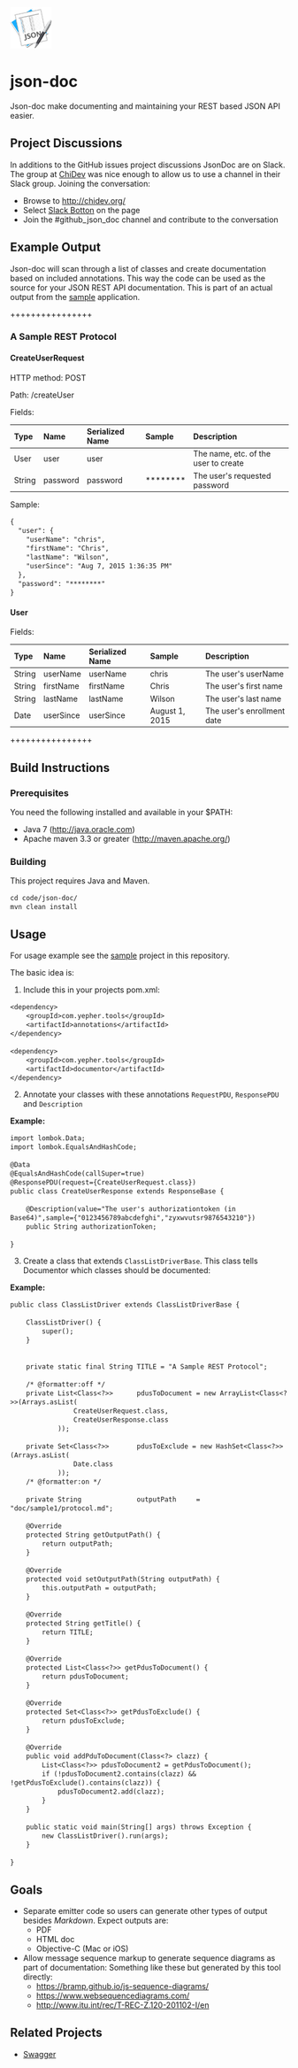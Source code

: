 <img src="icon.png" width="75"/>

# json-doc

Json-doc make documenting and maintaining your REST based JSON API easier.

## Project Discussions

In additions to the GitHub issues project discussions JsonDoc are on Slack. The group at [ChiDev](http://chidev.org/) was nice enough to allow us to use a channel in their Slack group. Joining the conversation:

* Browse to http://chidev.org/
* Select [Slack Botton](https://chidev.herokuapp.com/) on the page
* Join the #github_json_doc channel and contribute to the conversation

## Example Output

Json-doc will scan through a list of classes and create documentation based on included annotations. This way the code can be used as the source for your JSON REST API documentation. This is part of an actual output from the [sample](https://github.com/yepher/json-doc/tree/develop/code/json-doc/samples) application.

++++++++++++++++

### A Sample REST Protocol

#### CreateUserRequest

HTTP method: POST

Path: /createUser

Fields:

Type|Name|Serialized Name|Sample|Description
:---|:---|:-------|:-----|:----------
User|user|user||The name, etc. of the user to create
String|password|password|********|The user's requested password


Sample:

```
{
  "user": {
    "userName": "chris",
    "firstName": "Chris",
    "lastName": "Wilson",
    "userSince": "Aug 7, 2015 1:36:35 PM"
  },
  "password": "********"
}
```

#### User

Fields:

Type|Name|Serialized Name|Sample|Description
:---|:---|:-------|:-----|:----------
String|userName|userName|chris|The user's userName
String|firstName|firstName|Chris|The user's first name
String|lastName|lastName|Wilson|The user's last name
Date|userSince|userSince|August 1, 2015|The user's enrollment date


++++++++++++++++


## Build Instructions

### Prerequisites

You need the following installed and available in your $PATH:

* Java 7 (http://java.oracle.com)
* Apache maven 3.3 or greater (http://maven.apache.org/)

### Building

This project requires Java and Maven.

`````
cd code/json-doc/
mvn clean install

`````



## Usage

For usage example see the [sample](https://github.com/yepher/json-doc/tree/develop/code/json-doc/samples) project in this repository.

The basic idea is:

1. Include this in your projects pom.xml:

```
<dependency>
	<groupId>com.yepher.tools</groupId>
	<artifactId>annotations</artifactId>
</dependency>

<dependency>
	<groupId>com.yepher.tools</groupId>
	<artifactId>documentor</artifactId>
</dependency>
```

2. Annotate your classes with these annotations `RequestPDU`, `ResponsePDU` and `Description`

**Example:**

```
import lombok.Data;
import lombok.EqualsAndHashCode;

@Data
@EqualsAndHashCode(callSuper=true)
@ResponsePDU(request={CreateUserRequest.class})
public class CreateUserResponse extends ResponseBase {

    @Description(value="The user's authorizationtoken (in Base64)",sample={"0123456789abcdefghi","zyxwvutsr9876543210"})
    public String authorizationToken;

}
```

3. Create a class that extends `ClassListDriverBase`. This class tells Documentor which classes should be documented:

**Example:**

```
public class ClassListDriver extends ClassListDriverBase {

    ClassListDriver() {
        super();
    }


    private static final String TITLE = "A Sample REST Protocol";

    /* @formatter:off */
    private List<Class<?>>      pdusToDocument = new ArrayList<Class<?>>(Arrays.asList(
                CreateUserRequest.class,
                CreateUserResponse.class
            ));

    private Set<Class<?>>       pdusToExclude = new HashSet<Class<?>>(Arrays.asList(
                Date.class
            ));
    /* @formatter:on */

    private String              outputPath     = "doc/sample1/protocol.md";

    @Override
    protected String getOutputPath() {
        return outputPath;
    }

    @Override
    protected void setOutputPath(String outputPath) {
        this.outputPath = outputPath;
    }

    @Override
    protected String getTitle() {
        return TITLE;
    }

    @Override
    protected List<Class<?>> getPdusToDocument() {
        return pdusToDocument;
    }

    @Override
    protected Set<Class<?>> getPdusToExclude() {
        return pdusToExclude;
    }

    @Override
    public void addPduToDocument(Class<?> clazz) {
        List<Class<?>> pdusToDocument2 = getPdusToDocument();
        if (!pdusToDocument2.contains(clazz) && !getPdusToExclude().contains(clazz)) {
            pdusToDocument2.add(clazz);
        }
    }

    public static void main(String[] args) throws Exception {
        new ClassListDriver().run(args);
    }

}

```


## Goals

* Separate emitter code so users can generate other types of output besides _Markdown_. Expect outputs are:
    * PDF
    * HTML doc
    * Objective-C (Mac or iOS)
* Allow message sequence markup to generate sequence diagrams as part of documentation: Something like these but generated by this tool directly:
	*  https://bramp.github.io/js-sequence-diagrams/
	*  https://www.websequencediagrams.com/
	*  http://www.itu.int/rec/T-REC-Z.120-201102-I/en



## Related Projects

* [Swagger](https://github.com/swagger-api/swagger-core)
